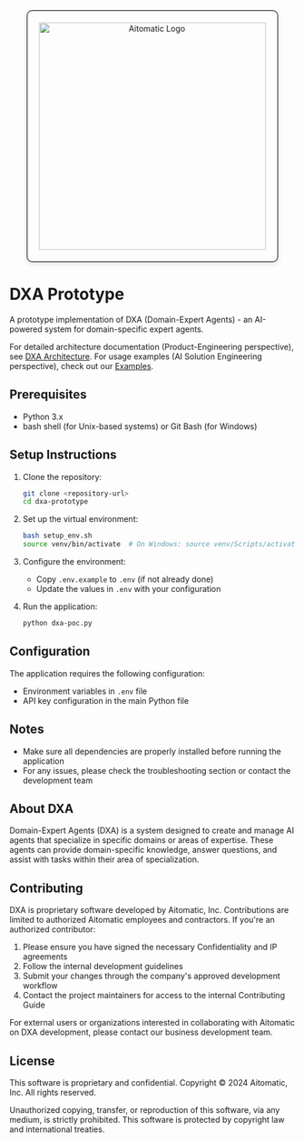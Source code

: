 <!-- markdownlint-disable MD041 -->
<!-- markdownlint-disable MD033 -->
<p align="center">
  <img src="https://cdn.prod.website-files.com/62a10970901ba826988ed5aa/62d942adcae82825089dabdb_aitomatic-logo-black.png" alt="Aitomatic Logo" width="400" style="border: 2px solid #666; border-radius: 10px; padding: 20px; box-shadow: 0 4px 8px rgba(0,0,0,0.1);"/>
</p>

# DXA Prototype

A prototype implementation of DXA (Domain-Expert Agents) - an AI-powered system for domain-specific expert agents.

For detailed architecture documentation (Product-Engineering perspective), see [DXA Architecture](dxa/README.md). For usage examples (AI Solution Engineering perspective), check out our [Examples](examples/README.md).

## Prerequisites

- Python 3.x
- bash shell (for Unix-based systems) or Git Bash (for Windows)

## Setup Instructions

1. Clone the repository:

   ```bash
   git clone <repository-url>
   cd dxa-prototype
   ```

2. Set up the virtual environment:

   ```bash
   bash setup_env.sh
   source venv/bin/activate  # On Windows: source venv/Scripts/activate
   ```

3. Configure the environment:
   - Copy `.env.example` to `.env` (if not already done)
   - Update the values in `.env` with your configuration

4. Run the application:

   ```bash
   python dxa-poc.py
   ```

## Configuration

The application requires the following configuration:

- Environment variables in `.env` file
- API key configuration in the main Python file

## Notes

- Make sure all dependencies are properly installed before running the application
- For any issues, please check the troubleshooting section or contact the development team

## About DXA

Domain-Expert Agents (DXA) is a system designed to create and manage AI agents that specialize in specific domains or areas of expertise. These agents can provide domain-specific knowledge, answer questions, and assist with tasks within their area of specialization.

## Contributing

DXA is proprietary software developed by Aitomatic, Inc. Contributions are limited to authorized Aitomatic employees and contractors. If you're an authorized contributor:

1. Please ensure you have signed the necessary Confidentiality and IP agreements
2. Follow the internal development guidelines
3. Submit your changes through the company's approved development workflow
4. Contact the project maintainers for access to the internal Contributing Guide

For external users or organizations interested in collaborating with Aitomatic on DXA development, please contact our business development team.

## License

This software is proprietary and confidential. Copyright © 2024 Aitomatic, Inc. All rights reserved.

Unauthorized copying, transfer, or reproduction of this software, via any medium, is strictly prohibited. This software is protected by copyright law and international treaties.
